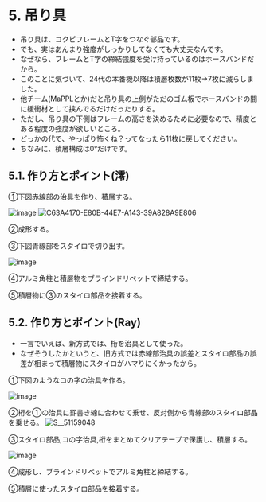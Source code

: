 # 5. 吊り具
- 吊り具は、コクピフレームとT字をつなぐ部品です。
- でも、実はあんまり強度がしっかりしてなくても大丈夫なんです。
- なぜなら、フレームとT字の締結強度を受け持っているのはホースバンドだから。
- このことに気づいて、24代の本番機以降は積層枚数が11枚→7枚に減らしました。
- 他チーム(MaPPLとか)だと吊り具の上側がただのゴム板でホースバンドの間に緩衝材として挟んでるだけだったりする。
- ただし、吊り具の下側はフレームの高さを決めるために必要なので、精度とある程度の強度が欲しいところ。
- どっかの代で、やっぱり怖くね？ってなったら11枚に戻してください。
- ちなみに、積層構成は0°だけです。

## 5.1. 作り方とポイント(澪)
①下図赤線部の治具を作り、積層する。

![image](https://github.com/user-attachments/assets/90fc7ba9-1377-4ed8-b048-0b6cde85c08c)
![C63A4170-E80B-44E7-A143-39A828A9E806](https://github.com/user-attachments/assets/8a202a47-95fa-4252-99ca-ab162b8e8564)


②成形する。

③下図青線部をスタイロで切り出す。

![image](https://github.com/user-attachments/assets/0c14e2f5-396c-49d7-a2dc-db43cc3bd9d4)

④アルミ角柱と積層物をブラインドリベットで締結する。

⑤積層物に③のスタイロ部品を接着する。

## 5.2. 作り方とポイント(Ray)
- 一言でいえば、新方式では、桁を治具として使った。
- なぜそうしたかというと、旧方式では赤線部治具の誤差とスタイロ部品の誤差が相まって積層物にスタイロがハマりにくかったから。

①下図のようなコの字の治具を作る。

![image](https://github.com/user-attachments/assets/e3b3ba0c-9bce-4b8c-902f-21acc0053dcc)

②桁を①の治具に罫書き線に合わせて乗せ、反対側から青線部のスタイロ部品を乗せる。
![S__51159048](https://github.com/user-attachments/assets/5127e5ec-5369-45c5-ae27-90022e4ffcaa)

③スタイロ部品,コの字治具,桁をまとめてクリアテープで保護し、積層する。

![image](https://github.com/user-attachments/assets/9a783a53-2400-458f-bf6a-a394e34add1b)

④成形し、ブラインドリベットでアルミ角柱と締結する。

⑤積層に使ったスタイロ部品を接着する。
